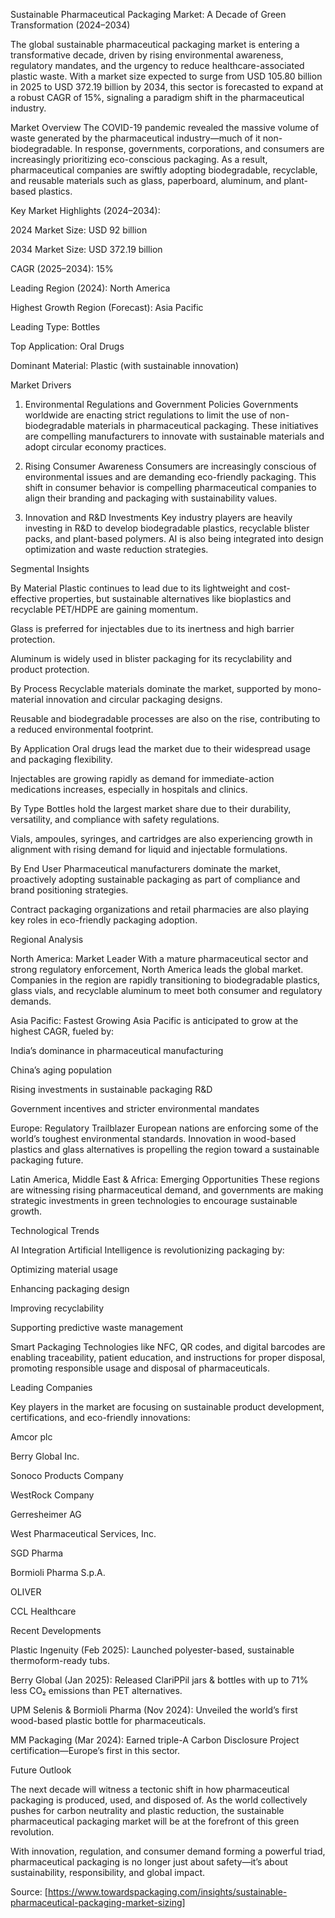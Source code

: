 Sustainable Pharmaceutical Packaging Market: A Decade of Green Transformation (2024–2034)

The global sustainable pharmaceutical packaging market is entering a transformative decade, driven by rising environmental awareness, regulatory mandates, and the urgency to reduce healthcare-associated plastic waste. With a market size expected to surge from USD 105.80 billion in 2025 to USD 372.19 billion by 2034, this sector is forecasted to expand at a robust CAGR of 15%, signaling a paradigm shift in the pharmaceutical industry.

Market Overview
The COVID-19 pandemic revealed the massive volume of waste generated by the pharmaceutical industry—much of it non-biodegradable. In response, governments, corporations, and consumers are increasingly prioritizing eco-conscious packaging. As a result, pharmaceutical companies are swiftly adopting biodegradable, recyclable, and reusable materials such as glass, paperboard, aluminum, and plant-based plastics.

Key Market Highlights (2024–2034):

2024 Market Size: USD 92 billion

2034 Market Size: USD 372.19 billion

CAGR (2025–2034): 15%

Leading Region (2024): North America

Highest Growth Region (Forecast): Asia Pacific

Leading Type: Bottles

Top Application: Oral Drugs

Dominant Material: Plastic (with sustainable innovation)

Market Drivers

1. Environmental Regulations and Government Policies
Governments worldwide are enacting strict regulations to limit the use of non-biodegradable materials in pharmaceutical packaging. These initiatives are compelling manufacturers to innovate with sustainable materials and adopt circular economy practices.

2. Rising Consumer Awareness
Consumers are increasingly conscious of environmental issues and are demanding eco-friendly packaging. This shift in consumer behavior is compelling pharmaceutical companies to align their branding and packaging with sustainability values.

3. Innovation and R&D Investments
Key industry players are heavily investing in R&D to develop biodegradable plastics, recyclable blister packs, and plant-based polymers. AI is also being integrated into design optimization and waste reduction strategies.

Segmental Insights

By Material
Plastic continues to lead due to its lightweight and cost-effective properties, but sustainable alternatives like bioplastics and recyclable PET/HDPE are gaining momentum.

Glass is preferred for injectables due to its inertness and high barrier protection.

Aluminum is widely used in blister packaging for its recyclability and product protection.

By Process
Recyclable materials dominate the market, supported by mono-material innovation and circular packaging designs.

Reusable and biodegradable processes are also on the rise, contributing to a reduced environmental footprint.

By Application
Oral drugs lead the market due to their widespread usage and packaging flexibility.

Injectables are growing rapidly as demand for immediate-action medications increases, especially in hospitals and clinics.

By Type
Bottles hold the largest market share due to their durability, versatility, and compliance with safety regulations.

Vials, ampoules, syringes, and cartridges are also experiencing growth in alignment with rising demand for liquid and injectable formulations.

By End User
Pharmaceutical manufacturers dominate the market, proactively adopting sustainable packaging as part of compliance and brand positioning strategies.

Contract packaging organizations and retail pharmacies are also playing key roles in eco-friendly packaging adoption.

Regional Analysis

North America: Market Leader
With a mature pharmaceutical sector and strong regulatory enforcement, North America leads the global market. Companies in the region are rapidly transitioning to biodegradable plastics, glass vials, and recyclable aluminum to meet both consumer and regulatory demands.

Asia Pacific: Fastest Growing
Asia Pacific is anticipated to grow at the highest CAGR, fueled by:

India’s dominance in pharmaceutical manufacturing

China’s aging population

Rising investments in sustainable packaging R&D

Government incentives and stricter environmental mandates

Europe: Regulatory Trailblazer
European nations are enforcing some of the world’s toughest environmental standards. Innovation in wood-based plastics and glass alternatives is propelling the region toward a sustainable packaging future.

Latin America, Middle East & Africa: Emerging Opportunities
These regions are witnessing rising pharmaceutical demand, and governments are making strategic investments in green technologies to encourage sustainable growth.

Technological Trends

AI Integration
Artificial Intelligence is revolutionizing packaging by:

Optimizing material usage

Enhancing packaging design

Improving recyclability

Supporting predictive waste management

Smart Packaging
Technologies like NFC, QR codes, and digital barcodes are enabling traceability, patient education, and instructions for proper disposal, promoting responsible usage and disposal of pharmaceuticals.

Leading Companies

Key players in the market are focusing on sustainable product development, certifications, and eco-friendly innovations:

Amcor plc

Berry Global Inc.

Sonoco Products Company

WestRock Company

Gerresheimer AG

West Pharmaceutical Services, Inc.

SGD Pharma

Bormioli Pharma S.p.A.

OLIVER

CCL Healthcare

Recent Developments

Plastic Ingenuity (Feb 2025): Launched polyester-based, sustainable thermoform-ready tubs.

Berry Global (Jan 2025): Released ClariPPil jars & bottles with up to 71% less CO₂ emissions than PET alternatives.

UPM Selenis & Bormioli Pharma (Nov 2024): Unveiled the world’s first wood-based plastic bottle for pharmaceuticals.

MM Packaging (Mar 2024): Earned triple-A Carbon Disclosure Project certification—Europe’s first in this sector.

Future Outlook

The next decade will witness a tectonic shift in how pharmaceutical packaging is produced, used, and disposed of. As the world collectively pushes for carbon neutrality and plastic reduction, the sustainable pharmaceutical packaging market will be at the forefront of this green revolution.

With innovation, regulation, and consumer demand forming a powerful triad, pharmaceutical packaging is no longer just about safety—it’s about sustainability, responsibility, and global impact.

Source: [https://www.towardspackaging.com/insights/sustainable-pharmaceutical-packaging-market-sizing]
